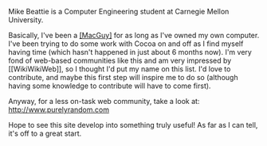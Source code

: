Mike Beattie is a Computer Engineering student at Carnegie Mellon University.


Basically, I've been a [[MacGuy]](tm) for as long as I've owned my own computer. I've been trying to do some work with Cocoa on and off as I find myself having time (which hasn't happened in just about 6 months now). I'm very fond of web-based communities like this and am very impressed by [[WikiWikiWeb]], so I thought I'd put my name on this list. I'd love to contribute, and maybe this first step will inspire me to do so (although having some knowledge to contribute will have to come first).

Anyway, for a less on-task web community, take a look at:
http://www.purelyrandom.com

Hope to see this site develop into something truly useful! As far as I can tell, it's off to a great start.